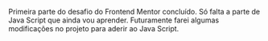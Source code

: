 Primeira parte do desafio do Frontend Mentor concluído.
Só falta a parte de Java Script que ainda vou aprender.
Futuramente farei algumas modificações no projeto para aderir ao Java Script.